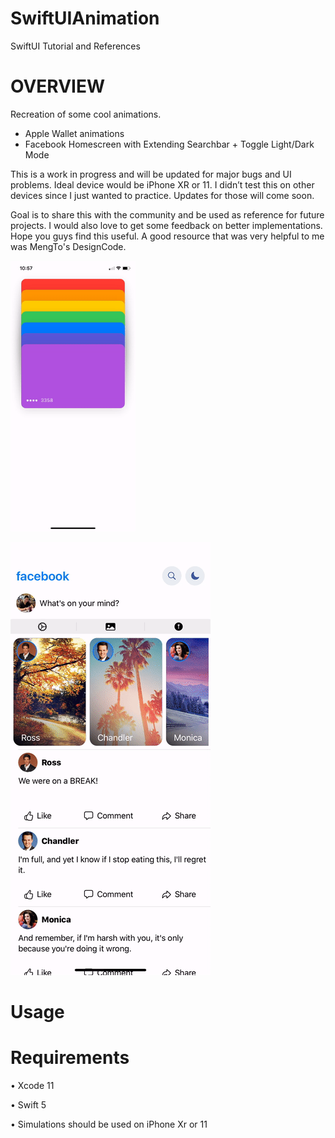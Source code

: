 # SwiftUIAnimation
SwiftUI Tutorial and References

# OVERVIEW
Recreation of some cool animations. 
* Apple Wallet animations
* Facebook Homescreen with Extending Searchbar + Toggle Light/Dark Mode

This is a work in progress and will be updated for major bugs and UI problems. Ideal device would be iPhone XR or 11. I didn’t test this on other devices since I just wanted to practice. Updates for those will come soon. 

Goal is to share this with the community and be used as reference for future projects. I would also love to get some feedback on better implementations. Hope you guys find this useful. A good resource that was very helpful to me was MengTo's DesignCode. 



<img src="AppleWalletAnimation.gif" width="200" />

![](FacebookHome.gif)


# Usage


# Requirements
• Xcode 11

• Swift 5

• Simulations should be used on iPhone Xr or 11 
